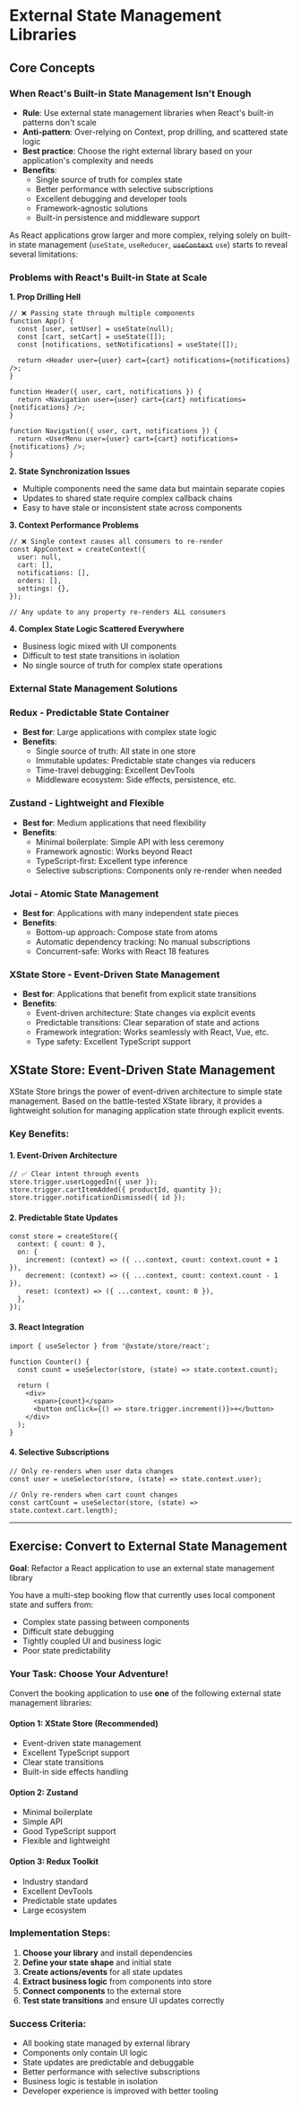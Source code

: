 # External State Management Libraries

## Core Concepts

### When React's Built-in State Management Isn't Enough

- **Rule**: Use external state management libraries when React's built-in patterns don't scale
- **Anti-pattern**: Over-relying on Context, prop drilling, and scattered state logic
- **Best practice**: Choose the right external library based on your application's complexity and needs
- **Benefits**:
  - Single source of truth for complex state
  - Better performance with selective subscriptions
  - Excellent debugging and developer tools
  - Framework-agnostic solutions
  - Built-in persistence and middleware support

As React applications grow larger and more complex, relying solely on built-in state management (`useState`, `useReducer`, ~~`useContext`~~ `use`) starts to reveal several limitations:

### Problems with React's Built-in State at Scale

**1. Prop Drilling Hell**

```tsx
// ❌ Passing state through multiple components
function App() {
  const [user, setUser] = useState(null);
  const [cart, setCart] = useState([]);
  const [notifications, setNotifications] = useState([]);

  return <Header user={user} cart={cart} notifications={notifications} />;
}

function Header({ user, cart, notifications }) {
  return <Navigation user={user} cart={cart} notifications={notifications} />;
}

function Navigation({ user, cart, notifications }) {
  return <UserMenu user={user} cart={cart} notifications={notifications} />;
}
```

**2. State Synchronization Issues**

- Multiple components need the same data but maintain separate copies
- Updates to shared state require complex callback chains
- Easy to have stale or inconsistent state across components

**3. Context Performance Problems**

```tsx
// ❌ Single context causes all consumers to re-render
const AppContext = createContext({
  user: null,
  cart: [],
  notifications: [],
  orders: [],
  settings: {},
});

// Any update to any property re-renders ALL consumers
```

**4. Complex State Logic Scattered Everywhere**

- Business logic mixed with UI components
- Difficult to test state transitions in isolation
- No single source of truth for complex state operations

### External State Management Solutions

### Redux - Predictable State Container

- **Best for**: Large applications with complex state logic
- **Benefits**:
  - Single source of truth: All state in one store
  - Immutable updates: Predictable state changes via reducers
  - Time-travel debugging: Excellent DevTools
  - Middleware ecosystem: Side effects, persistence, etc.

### Zustand - Lightweight and Flexible

- **Best for**: Medium applications that need flexibility
- **Benefits**:
  - Minimal boilerplate: Simple API with less ceremony
  - Framework agnostic: Works beyond React
  - TypeScript-first: Excellent type inference
  - Selective subscriptions: Components only re-render when needed

### Jotai - Atomic State Management

- **Best for**: Applications with many independent state pieces
- **Benefits**:
  - Bottom-up approach: Compose state from atoms
  - Automatic dependency tracking: No manual subscriptions
  - Concurrent-safe: Works with React 18 features

### XState Store - Event-Driven State Management

- **Best for**: Applications that benefit from explicit state transitions
- **Benefits**:
  - Event-driven architecture: State changes via explicit events
  - Predictable transitions: Clear separation of state and actions
  - Framework integration: Works seamlessly with React, Vue, etc.
  - Type safety: Excellent TypeScript support

## XState Store: Event-Driven State Management

XState Store brings the power of event-driven architecture to simple state management. Based on the battle-tested XState library, it provides a lightweight solution for managing application state through explicit events.

### Key Benefits:

#### **1. Event-Driven Architecture**

```tsx
// ✅ Clear intent through events
store.trigger.userLoggedIn({ user });
store.trigger.cartItemAdded({ productId, quantity });
store.trigger.notificationDismissed({ id });
```

#### **2. Predictable State Updates**

```tsx
const store = createStore({
  context: { count: 0 },
  on: {
    increment: (context) => ({ ...context, count: context.count + 1 }),
    decrement: (context) => ({ ...context, count: context.count - 1 }),
    reset: (context) => ({ ...context, count: 0 }),
  },
});
```

#### **3. React Integration**

```tsx
import { useSelector } from '@xstate/store/react';

function Counter() {
  const count = useSelector(store, (state) => state.context.count);

  return (
    <div>
      <span>{count}</span>
      <button onClick={() => store.trigger.increment()}>+</button>
    </div>
  );
}
```

#### **4. Selective Subscriptions**

```tsx
// Only re-renders when user data changes
const user = useSelector(store, (state) => state.context.user);

// Only re-renders when cart count changes
const cartCount = useSelector(store, (state) => state.context.cart.length);
```

---

## Exercise: Convert to External State Management

**Goal**: Refactor a React application to use an external state management library

You have a multi-step booking flow that currently uses local component state and suffers from:

- Complex state passing between components
- Difficult state debugging
- Tightly coupled UI and business logic
- Poor state predictability

### Your Task: Choose Your Adventure!

Convert the booking application to use **one** of the following external state management libraries:

#### Option 1: XState Store (Recommended)

- Event-driven state management
- Excellent TypeScript support
- Clear state transitions
- Built-in side effects handling

#### Option 2: Zustand

- Minimal boilerplate
- Simple API
- Good TypeScript support
- Flexible and lightweight

#### Option 3: Redux Toolkit

- Industry standard
- Excellent DevTools
- Predictable state updates
- Large ecosystem

### Implementation Steps:

1. **Choose your library** and install dependencies
2. **Define your state shape** and initial state
3. **Create actions/events** for all state updates
4. **Extract business logic** from components into store
5. **Connect components** to the external store
6. **Test state transitions** and ensure UI updates correctly

### Success Criteria:

- All booking state managed by external library
- Components only contain UI logic
- State updates are predictable and debuggable
- Better performance with selective subscriptions
- Business logic is testable in isolation
- Developer experience is improved with better tooling
